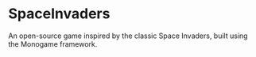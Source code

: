 # SpaceInvaders
 An open-source game inspired by the classic Space Invaders, built using the Monogame framework.
